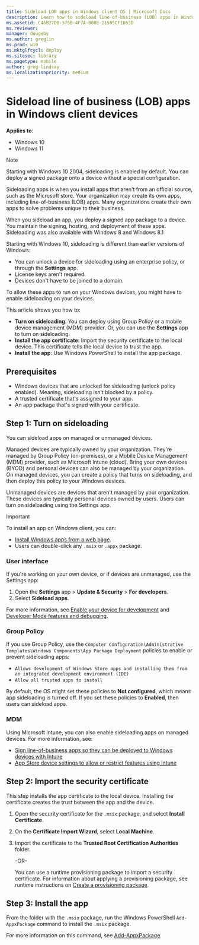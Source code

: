 ```yaml
---
title: Sideload LOB apps in Windows client OS | Microsoft Docs
description: Learn how to sideload line-of-business (LOB) apps in Windows client operating systems, including Windows 10/11. When you sideload an app, you deploy a signed app package to a device.
ms.assetid: C46B27D0-375B-4F7A-800E-21595CF1D53D
ms.reviewer: 
manager: dougeby
ms.author: greglin
ms.prod: w10
ms.mktglfcycl: deploy
ms.sitesec: library
ms.pagetype: mobile
author: greg-lindsay
ms.localizationpriority: medium
---
```


# Sideload line of business (LOB) apps in Windows client devices

**Applies to**:

- Windows 10
- Windows 11

> [!NOTE]
> Starting with Windows 10 2004, sideloading is enabled by default. You can deploy a signed package onto a device without a special configuration.

Sideloading apps is when you install apps that aren't from an official source, such as the Microsoft store. Your organization may create its own apps, including line-of-business (LOB) apps. Many organizations create their own apps to solve problems unique to their business.

When you sideload an app, you deploy a signed app package to a device. You maintain the signing, hosting, and deployment of these apps. Sideloading was also available with Windows 8 and Windows 8.1

Starting with Windows 10, sideloading is different than earlier versions of Windows:

- You can unlock a device for sideloading using an enterprise policy, or through the **Settings** app.
- License keys aren't required.
- Devices don't have to be joined to a domain.

To allow these apps to run on your Windows devices, you might have to enable sideloading on your devices.

This article shows you how to:

- **Turn on sideloading**: You can deploy using Group Policy or a mobile device management (MDM) provider. Or, you can use the **Settings** app to turn on sideloading.
- **Install the app certificate**: Import the security certificate to the local device. This certificate tells the local device to trust the app.
- **Install the app**: Use Windows PowerShell to install the app package.

## Prerequisites

- Windows devices that are unlocked for sideloading (unlock policy enabled). Meaning, sideloading isn't blocked by a policy.
- A trusted certificate that's assigned to your app.
- An app package that's signed with your certificate.

## Step 1: Turn on sideloading

You can sideload apps on managed or unmanaged devices.

Managed devices are typically owned by your organization. They're managed by Group Policy (on-premises), or a Mobile Device Management (MDM) provider, such as Microsoft Intune (cloud). Bring your own devices (BYOD) and personal devices can also be managed by your organization. On managed devices, you can create a policy that turns on sideloading, and then deploy this policy to your Windows devices.

Unmanaged devices are devices that aren't managed by your organization. These devices are typically personal devices owned by users. Users can turn on sideloading using the Settings app.

> [!IMPORTANT]
> To install an app on Windows client, you can:
>
> - [Install Windows apps from a web page](/windows/msix/app-installer/installing-windows10-apps-web).
> - Users can double-click any `.msix` or `.appx` package.

### User interface

If you're working on your own device, or if devices are unmanaged, use the Settings app:

1. Open the **Settings** app > **Update & Security** > **For developers**.
2. Select **Sideload apps**.

For more information, see [Enable your device for development](/windows/apps/get-started/enable-your-device-for-development) and [Developer Mode features and debugging](/windows/apps/get-started/developer-mode-features-and-debugging).

### Group Policy

If you use Group Policy, use the `Computer Configuration\Administrative Templates\Windows Components\App Package Deployment` policies to enable or prevent sideloading apps:

- `Allows development of Windows Store apps and installing them from an integrated development environment (IDE)`
- `Allow all trusted apps to install`

By default, the OS might set these policies to **Not configured**, which means app sideloading is turned off. If you set these policies to **Enabled**, then users can sideload apps.

### MDM

Using Microsoft Intune, you can also enable sideloading apps on managed devices. For more information, see:

- [Sign line-of-business apps so they can be deployed to Windows devices with Intune](/mem/intune/apps/app-sideload-windows)
- [App Store device settings to allow or restrict features using Intune](/mem/intune/configuration/device-restrictions-windows-10#app-store)

## Step 2: Import the security certificate

This step installs the app certificate to the local device. Installing the certificate creates the trust between the app and the device.

1. Open the security certificate for the `.msix` package, and select **Install Certificate**.

2. On the **Certificate Import Wizard**, select **Local Machine**.

3. Import the certificate to the **Trusted Root Certification Authorities** folder.

    -OR-

    You can use a runtime provisioning package to import a security certificate. For information about applying a provisioning package, see runtime instructions on [Create a provisioning package](/windows/configuration/provisioning-packages/provisioning-create-package).

## Step 3: Install the app

From the folder with the `.msix` package, run the Windows PowerShell `Add-AppxPackage` command to install the `.msix` package.

For more information on this command, see [Add-AppxPackage](/powershell/module/appx/add-appxpackage).

